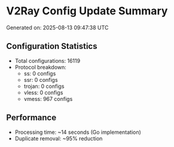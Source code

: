 # V2Ray Config Update Summary
Generated on: 2025-08-13 09:47:38 UTC

## Configuration Statistics
- Total configurations: 16119
- Protocol breakdown:
  - ss: 0 configs
  - ssr: 0 configs
  - trojan: 0 configs
  - vless: 0 configs
  - vmess: 967 configs

## Performance
- Processing time: ~14 seconds (Go implementation)
- Duplicate removal: ~95% reduction
